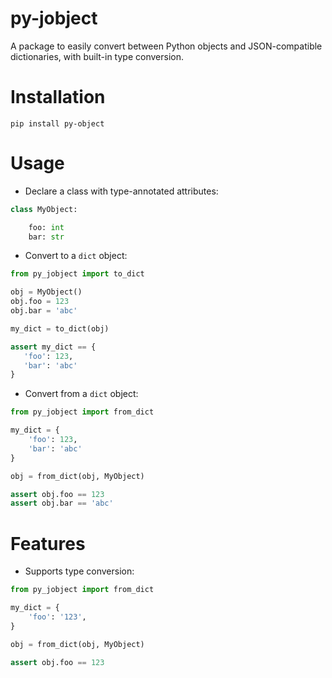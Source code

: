 # py-jobject

A package to easily convert between Python objects and JSON-compatible dictionaries, with built-in type conversion.

# Installation

`pip install py-object`

# Usage

- Declare a class with type-annotated attributes:

```python
class MyObject:

    foo: int
    bar: str
```

- Convert to a `dict` object:

```python
from py_jobject import to_dict

obj = MyObject()
obj.foo = 123
obj.bar = 'abc'

my_dict = to_dict(obj)

assert my_dict == {
   'foo': 123,
   'bar': 'abc'
}
```

- Convert from a `dict` object:

```python
from py_jobject import from_dict

my_dict = {
    'foo': 123,
    'bar': 'abc'
}

obj = from_dict(obj, MyObject)

assert obj.foo == 123
assert obj.bar == 'abc'
```

# Features

- Supports type conversion:

```python
from py_jobject import from_dict

my_dict = {
    'foo': '123',
}

obj = from_dict(obj, MyObject)

assert obj.foo == 123
```
